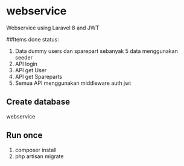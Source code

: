 # webservice
Webservice using Laravel 8 and JWT

##Items done status:
1. Data dummy users dan sparepart sebanyak 5 data menggunakan seeder
2. API login
3. API get User
4. API get Spareparts
5. Semua API menggunakan middleware auth jwt

## Create database
webservice

## Run once
1. composer install
2. php artisan migrate
